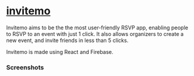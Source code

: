 # [invitemo](www.invitemo.com)

Invitemo aims to be the the most user-friendly RSVP app, enabling people to RSVP to an event with just 1 click. It also allows organizers to create a new event, and invite friends in less than 5 clicks.

Invitemo is made using React and Firebase.

### Screenshots
